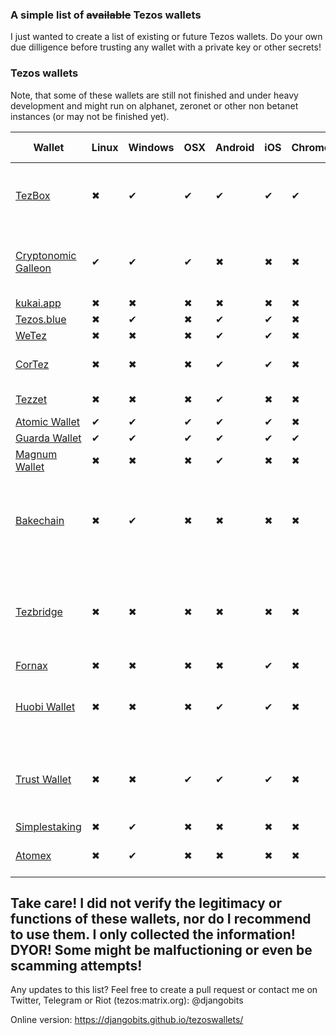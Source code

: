 ### A simple list of ~~available~~ Tezos wallets

I just wanted to create a list of existing or future Tezos wallets. Do your own due dilligence before trusting any wallet with a private key or other secrets!


### Tezos wallets

Note, that some of these wallets are still not finished and under heavy development and might run on alphanet, zeronet or other non betanet instances (or may not be finished yet).


Wallet | Linux | Windows | OSX | Android | iOS | Chrome | Web |Comment|Supports delegation|
------------ | ------------ | ------------- | ------------ |------------ |------------ |------------ |------------ |------------ |------------ |
[TezBox](https://tezbox.github.io/)|✖|✔|✔|✔|✔|✔|✔|Security Audited, developed by TezosTech|✔|
[Cryptonomic Galleon](https://github.com/Cryptonomic/Deployments/wiki/Galleon:-Releases)|✔|✔|✔|✖|✖|✖|✖|Security Audited, developed by Cryptonomic|✔|
[kukai.app](https://kukai.app) |✖|✖|✖|✖|✖|✖|✔||✔|
[Tezos.blue](https://tezos.blue/)|✖|✔|✖|✔|✔|✖|✖||✔|
[WeTez](http://www.wetez.io/)|✖|✖|✖|✔|✔|✖|✖||✔|
[CorTez](https://play.google.com/store/apps/details?id=com.tezcore.cortez)|✖|✖|✖|✔|✔|✖|✖|developed by Nomadic Labs|✖|
[Tezzet](https://play.google.com/store/apps/details?id=rio.tezos.tezzet)|✖|✖|✖|✔|✖|✖|✖|developed by Tezos.Rio|✖|
[Atomic Wallet](https://atomicwallet.io/)|✔|✔|✔|✔|✔|✖|✖||✖|
[Guarda Wallet](https://guarda.co/)|✔|✔|✔|✔|✔|✔|✔||✖|
[Magnum Wallet](https://magnumwallet.co/)|✖|✖|✖|✔|✖|✖|✔||✖|
[Bakechain](https://bakechain.github.io/)|✖|✔|✖|✖|✖|✖|✖|Baking application, developed by Stephen Andrews from TezTech|-|
[Tezbridge](https://github.com/tezbridge/tezbridge-web) |✖|✖|✖|✖|✖|✖|✔|tool to interact with applications on the Tezos blockchain, developed by catsigma|-|
[Fornax](https://github.com/keefertaylor/Fornax)|✖|✖|✖|✖|✔|✖|✖||✖|
[Huobi Wallet](https://www.huobiwallet.com/)|✖|✖|✖|✔|✔|✖|✖|developed by Huobi, Huobi's official wallet|✖|
[Trust Wallet](https://trustwallet.com/)|✖|✖|✔|✔|✔|✖|✖|developed by Trust Wallet, Binance's official wallet|✖|
[Simplestaking](https://simplestaking.com/)|✖|✔|✖|✖|✖|✖|✔||-|
[Atomex](https://atomex.me/)|✖|✔|✖|✖|✖|✖|✖|Built-in atomic swap exchange|✖|


## Take care! I did not verify the legitimacy or functions of these wallets, nor do I recommend to use them. I only collected the information! DYOR! Some might be malfuctioning or even be scamming attempts!


Any updates to this list? Feel free to create a pull request or contact me on Twitter, Telegram or Riot (tezos:matrix.org): @djangobits

Online version: https://djangobits.github.io/tezoswallets/

